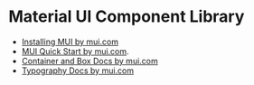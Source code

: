 # Material UI Component Library

- [Installing MUI by mui.com](https://mui.com/material-ui/getting-started/installation/)
- [MUI Quick Start by mui.com](https://mui.com/material-ui/getting-started/usage/#quick-start). 
- [Container and Box Docs by mui.com](https://mui.com/material-ui/react-container/) 
- [Typography Docs by mui.com](https://mui.com/material-ui/react-typography/#component)
